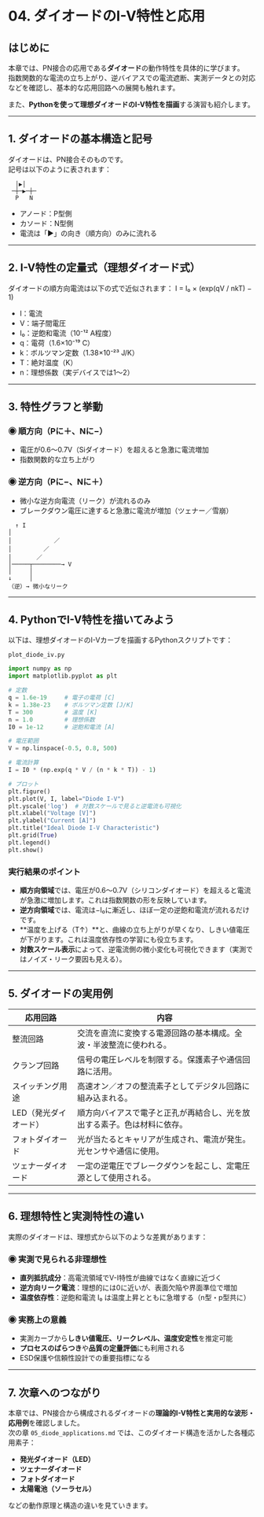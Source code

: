 # 04. ダイオードのI-V特性と応用

## はじめに

本章では、PN接合の応用である**ダイオード**の動作特性を具体的に学びます。  
指数関数的な電流の立ち上がり、逆バイアスでの電流遮断、実測データとの対応などを確認し、基本的な応用回路への展開も触れます。

また、**Pythonを使って理想ダイオードのI-V特性を描画**する演習も紹介します。

---

## 1. ダイオードの基本構造と記号

ダイオードは、PN接合そのものです。  
記号は以下のように表されます：
```
  │▶│
 ─┼─▶─┼─
  P   N
```
- アノード：P型側
- カソード：N型側
- 電流は「▶」の向き（順方向）のみに流れる

---

## 2. I-V特性の定量式（理想ダイオード式）

ダイオードの順方向電流は以下の式で近似されます：
I = I₀ × (exp(qV / nkT) − 1)

- I：電流
- V：端子間電圧
- I₀：逆飽和電流（10⁻¹² A程度）
- q：電荷（1.6×10⁻¹⁹ C）
- k：ボルツマン定数（1.38×10⁻²³ J/K）
- T：絶対温度（K）
- n：理想係数（実デバイスでは1〜2）

---

## 3. 特性グラフと挙動

### ◉ 順方向（Pに＋、Nに−）

- 電圧が0.6〜0.7V（Siダイオード）を超えると急激に電流増加
- 指数関数的な立ち上がり

### ◉ 逆方向（Pに−、Nに＋）

- 微小な逆方向電流（リーク）が流れるのみ
- ブレークダウン電圧に達すると急激に電流が増加（ツェナー／雪崩）
```
  ↑ I
│
│            ／
│         ／
│       ／
│─────┬────────→ V
│     │
↓     │
（逆）→ 微小なリーク
```
---

## 4. PythonでI-V特性を描いてみよう

以下は、理想ダイオードのI-Vカーブを描画するPythonスクリプトです：

`plot_diode_iv.py`

```python
import numpy as np
import matplotlib.pyplot as plt

# 定数
q = 1.6e-19     # 電子の電荷 [C]
k = 1.38e-23    # ボルツマン定数 [J/K]
T = 300         # 温度 [K]
n = 1.0         # 理想係数
I0 = 1e-12      # 逆飽和電流 [A]

# 電圧範囲
V = np.linspace(-0.5, 0.8, 500)

# 電流計算
I = I0 * (np.exp(q * V / (n * k * T)) - 1)

# プロット
plt.figure()
plt.plot(V, I, label="Diode I-V")
plt.yscale('log')  # 対数スケールで見ると逆電流も可視化
plt.xlabel("Voltage [V]")
plt.ylabel("Current [A]")
plt.title("Ideal Diode I-V Characteristic")
plt.grid(True)
plt.legend()
plt.show()
```

### 実行結果のポイント

- **順方向領域**では、電圧が0.6〜0.7V（シリコンダイオード）を超えると電流が急激に増加します。これは指数関数の形を反映しています。
- **逆方向領域**では、電流は−I₀に漸近し、ほぼ一定の逆飽和電流が流れるだけです。
- **温度を上げる（T↑）**と、曲線の立ち上がりが早くなり、しきい値電圧が下がります。これは温度依存性の学習にも役立ちます。
- **対数スケール表示**によって、逆電流側の微小変化も可視化できます（実測ではノイズ・リーク要因も見える）。

---

## 5. ダイオードの実用例

| 応用回路        | 内容                                                     |
|-----------------|----------------------------------------------------------|
| 整流回路        | 交流を直流に変換する電源回路の基本構成。全波・半波整流に使われる。 |
| クランプ回路    | 信号の電圧レベルを制限する。保護素子や通信回路に活用。           |
| スイッチング用途 | 高速オン／オフの整流素子としてデジタル回路に組み込まれる。       |
| LED（発光ダイオード） | 順方向バイアスで電子と正孔が再結合し、光を放出する素子。色は材料に依存。 |
| フォトダイオード | 光が当たるとキャリアが生成され、電流が発生。光センサや通信に使用。     |
| ツェナーダイオード | 一定の逆電圧でブレークダウンを起こし、定電圧源として使用される。        |

---

## 6. 理想特性と実測特性の違い

実際のダイオードは、理想式から以下のような差異があります：

### ◉ 実測で見られる非理想性

- **直列抵抗成分**：高電流領域でV-I特性が曲線ではなく直線に近づく
- **逆方向リーク電流**：理想的には0に近いが、表面欠陥や界面準位で増加
- **温度依存性**：逆飽和電流 I₀ は温度上昇とともに急増する（n型・p型共に）

### ◉ 実務上の意義

- 実測カーブから**しきい値電圧、リークレベル、温度安定性**を推定可能
- **プロセスのばらつき**や**品質の定量評価**にも利用される
- ESD保護や信頼性設計での重要指標になる

---

## 7. 次章へのつながり

本章では、PN接合から構成されるダイオードの**理論的I-V特性と実用的な波形・応用例**を確認しました。  
次の章 `05_diode_applications.md` では、このダイオード構造を活かした各種応用素子：

- **発光ダイオード（LED）**
- **ツェナーダイオード**
- **フォトダイオード**
- **太陽電池（ソーラセル）**

などの動作原理と構造の違いを見ていきます。
